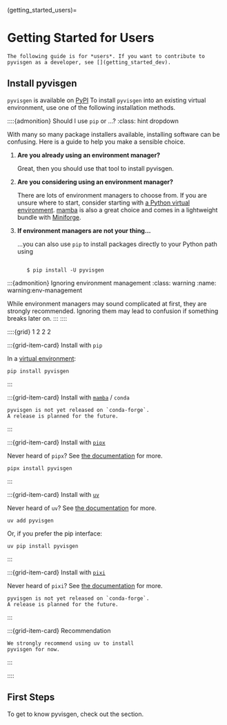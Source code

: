 (getting_started_users)=


# Getting Started for Users

```{warning}
The following guide is for *users*. If you want to contribute to
pyvisgen as a developer, see [](getting_started_dev).
```


## Install pyvisgen

``pyvisgen`` is available on [PyPI](https://pypi.org/project/pyvisgen/)
To install ``pyvisgen`` into an existing virtual environment, use
one of the following installation methods.


::::{admonition} Should I use `pip` or ...?
:class: hint dropdown

With many so many package installers available, installing software can be
confusing. Here is a guide to help you make a sensible choice.

1. **Are you already using an environment manager?**

   Great, then you should use that tool to install pyvisgen.

2. **Are you considering using an environment manager?**

   There are lots of environment managers to choose from.
   If you are unsure where to start, consider starting with
   [a Python virtual environment](https://packaging.python.org/en/latest/guides/installing-using-pip-and-virtual-environments/).
   [mamba](https://mamba.readthedocs.io/en/latest/) is also a great choice
   and comes in a lightweight bundle with [Miniforge](https://github.com/conda-forge/miniforge).

3. **If environment managers are not your thing...**

   ...you can also use `pip` to install packages directly to your Python path using

   ```console

      $ pip install -U pyvisgen

   ```

:::{admonition} Ignoring environment management
:class: warning
:name: warning:env-management

While environment managers may sound complicated at first, they are strongly recommended.
Ignoring them may lead to confusion if something breaks later on.
:::
::::


::::{grid} 1 2 2 2

:::{grid-item-card} Install with `pip`

In a [virtual environment][venv]:

```shell-session
pip install pyvisgen
```
:::

:::{grid-item-card} Install with [`mamba`][mamba] / `conda`

```{warning}
pyvisgen is not yet released on `conda-forge`.
A release is planned for the future.
```
:::

:::{grid-item-card} Install with [`pipx`][pipx]

Never heard of `pipx`? See [the documentation][pipx] for more.

```shell-session
pipx install pyvisgen
```
:::

:::{grid-item-card} Install with [`uv`][uv]

Never heard of `uv`? See [the documentation][uv] for more.

```shell-session
uv add pyvisgen
```
Or, if you prefer the pip interface:
```shell-session
uv pip install pyvisgen
```
:::

:::{grid-item-card} Install with [`pixi`][pixi]

Never heard of `pixi`? See [the documentation][pixi] for more.
```{warning}
pyvisgen is not yet released on `conda-forge`.
A release is planned for the future.
```
:::

:::{grid-item-card} Recommendation

```{note}
We strongly recommend using uv to install
pyvisgen for now.
```
:::

::::

[venv]: https://packaging.python.org/en/latest/guides/installing-using-pip-and-virtual-environments/
[mamba]: https://mamba.readthedocs.io/en/latest/
[pipx]: https://pipx.pypa.io/stable/
[uv]: https://docs.astral.sh/uv/
[pixi]: https://pixi.sh/


## First Steps

To get to know pyvisgen, check out the [](tutorials_and_examples) section.
